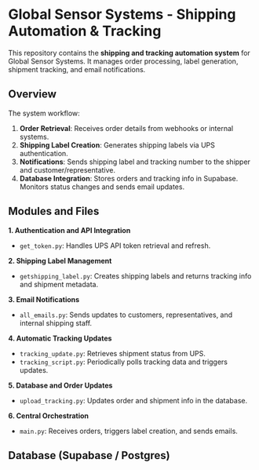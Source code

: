 # Global Sensor Systems - Shipping Automation & Tracking

This repository contains the **shipping and tracking automation system** for Global Sensor Systems. It manages order processing, label generation, shipment tracking, and email notifications.

## Overview

The system workflow:

1. **Order Retrieval**: Receives order details from webhooks or internal systems.
2. **Shipping Label Creation**: Generates shipping labels via UPS authentication.
3. **Notifications**: Sends shipping label and tracking number to the shipper and customer/representative.
4. **Database Integration**: Stores orders and tracking info in Supabase. Monitors status changes and sends email updates.

## Modules and Files

**1. Authentication and API Integration**

* `get_token.py`: Handles UPS API token retrieval and refresh.

**2. Shipping Label Management**

* `getshipping_label.py`: Creates shipping labels and returns tracking info and shipment metadata.

**3. Email Notifications**

* `all_emails.py`: Sends updates to customers, representatives, and internal shipping staff.

**4. Automatic Tracking Updates**

* `tracking_update.py`: Retrieves shipment status from UPS.
* `tracking_script.py`: Periodically polls tracking data and triggers updates.

**5. Database and Order Updates**

* `upload_tracking.py`: Updates order and shipment info in the database.

**6. Central Orchestration**

* `main.py`: Receives orders, triggers label creation, and sends emails.

## Database (Supabase / Postgres)

